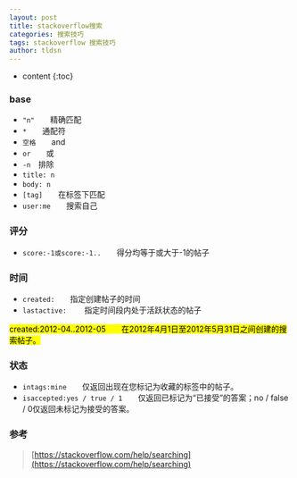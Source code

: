 ```yaml
---
layout: post
title: stackoverflow搜索
categories: 搜索技巧
tags: stackoverflow 搜索技巧
author: tldsn
---
```


* content
{:toc}

### base

* `"n"`　　精确匹配
* `*`　　通配符
* `空格`　　and
* `or`　　或
* `-n`　排除
* `title: n`
* `body: n`
* `[tag]`　　在标签下匹配
* `user:me`　　搜索自己

### 评分

* `score:-1或score:-1..`　　得分均等于或大于-1的帖子

### 时间

* `created:`　　指定创建帖子的时间
* `lastactive:`　　 指定时间段内处于活跃状态的帖子

<mark>
created:2012-04..2012-05　　在2012年4月1日至2012年5月31日之间创建的搜索帖子。
</mark>  

### 状态

* `intags:mine`　　仅返回出现在您标记为收藏的标签中的帖子。
* `isaccepted:yes / true / 1`　　仅返回已标记为“已接受”的答案；no / false / 0仅返回未标记为接受的答案。

### 参考

> [https://stackoverflow.com/help/searching](https://stackoverflow.com/help/searching)

